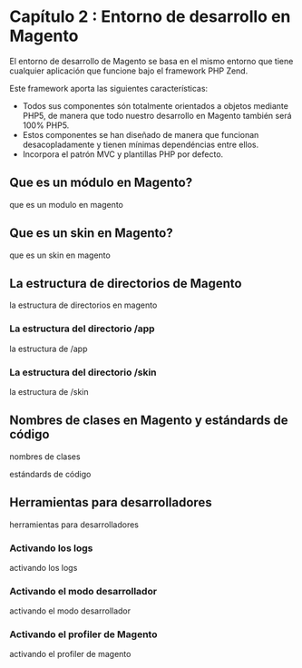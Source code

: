 Capítulo 2 : Entorno de desarrollo en Magento
=============================================

El entorno de desarrollo de Magento se basa en el mismo entorno que tiene 
cualquier aplicación que funcione bajo el framework PHP Zend.

Este framework aporta las siguientes características:

* Todos sus componentes són totalmente orientados a objetos mediante PHP5, de 
  manera que todo nuestro desarrollo en Magento también será 100% PHP5.
* Estos componentes se han diseñado de manera que funcionan desacopladamente y
  tienen mínimas dependéncias entre ellos.
* Incorpora el patrón MVC y plantillas PHP por defecto.

Que es un módulo en Magento?
----------------------------

que es un modulo en magento

Que es un skin en Magento?
--------------------------

que es un skin en magento

La estructura de directorios de Magento
---------------------------------------

la estructura de directorios en magento

### La estructura del directorio /app

la estructura de /app

### La estructura del directorio /skin

la estructura de /skin

Nombres de clases en Magento y estándards de código
---------------------------------------------------

nombres de clases

estándards de código

Herramientas para desarrolladores
---------------------------------

herramientas para desarrolladores

### Activando los logs

activando los logs

### Activando el modo desarrollador

activando el modo desarrollador

### Activando el profiler de Magento

activando el profiler de magento
